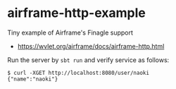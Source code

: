 # airframe-http-example

Tiny example of Airframe's Finagle support

- https://wvlet.org/airframe/docs/airframe-http.html

Run the server by `sbt run` and verify service as follows: 

```
$ curl -XGET http://localhost:8080/user/naoki
{"name":"naoki"}
```
